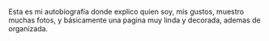 Esta es mi autobiografía donde explico quien soy, mis gustos, muestro muchas fotos, y básicamente una pagina muy linda y decorada, ademas de organizada.

